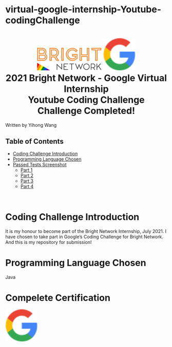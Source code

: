 # virtual-google-internship-Youtube-codingChallenge
<h1 align="center">
  <a href="#"><img src="README_imgs/bright_network_logo.svg" alt="UOL" width="200"></a>
  <a href="#"><img src="README_imgs/google_logo.svg" alt="test" height="100"></a>
  <br>
  2021 Bright Network - Google Virtual Internship
  <br>
  Youtube Coding Challenge
  <br>
  Challenge Completed!
</h1>

Written by Yihong Wang

## Table of Contents

<!-- toc -->

- [Coding Challenge Introduction](#coding-challenge-introduction)
- [Programming Language Chosen](#programming-language-chosen)
- [Passed Tests Screenshot](#passed-tests-screenshot)
  - [Part 1](#part-1)
  - [Part 2](#part-2)
  - [Part 3](#part-3)
  - [Part 4](#part-4)

<!-- tocstop -->

<br />

# Coding Challenge Introduction
It is my honour to become part of the Bright Network Internship, July 2021. I have chosen to take part in Google’s Coding Challenge for Bright Network. And this is my repository for submission!

# Programming Language Chosen
Java


# Compelete Certification
<a href="#"><img src="README_imgs/google_logo.svg" alt="test" height="100"></a>

